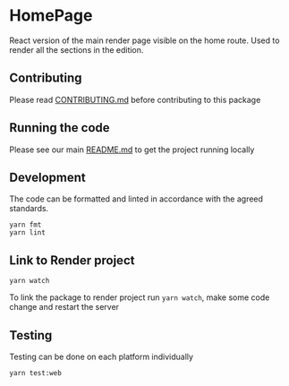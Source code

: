 # HomePage

React version of the main render page visible on the home route. Used to render all the sections in the edition.

## Contributing

Please read [CONTRIBUTING.md](./CONTRIBUTING.md) before contributing to this
package

## Running the code

Please see our main [README.md](../README.md) to get the project running locally

## Development

The code can be formatted and linted in accordance with the agreed standards.

```
yarn fmt
yarn lint
```

## Link to Render project

```
yarn watch
```

To link the package to render project run `yarn watch`, make some code change and restart the server

## Testing

Testing can be done on each platform individually

```
yarn test:web
```
